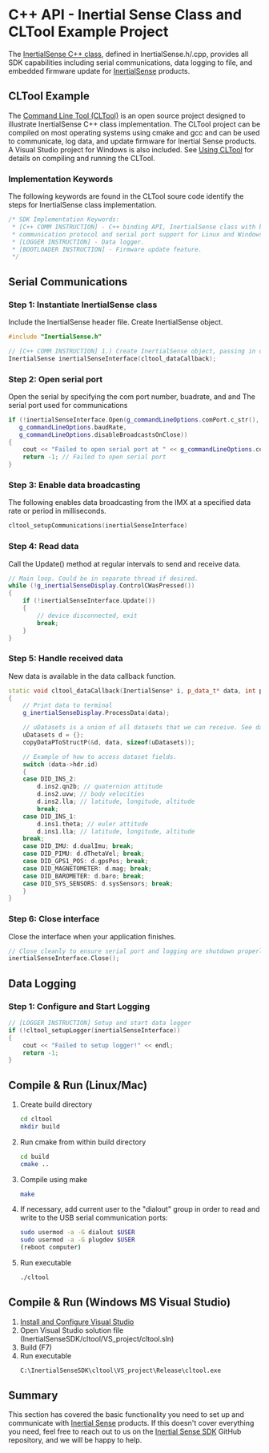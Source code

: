 # C++ API - Inertial Sense Class and CLTool Example Project

The <a href="https://github.com/inertialsense/inertial-sense-sdk/blob/master/src/InertialSense.cpp">InertialSense C++ class</a>, defined in InertialSense.h/.cpp, provides all SDK capabilities including serial communications, data logging to file, and embedded firmware update for <a href="https://inertialsense.com">InertialSense</a> products.

## CLTool Example

The <a href="https://github.com/inertialsense/inertial-sense-sdk/tree/master/cltool">Command Line Tool (CLTool)</a> is an open source project designed to illustrate InertialSense C++ class implementation.  The CLTool project can be compiled on most operating systems using cmake and gcc and can be used to communicate, log data, and update firmware for Inertial Sense products.  A Visual Studio project for Windows is also included.  See [Using CLTool](../software/cltool.md) for details on compiling and running the CLTool.

### Implementation Keywords
The following keywords are found in the CLTool soure code identify the steps for InertialSense class implementation.

```C++
/* SDK Implementation Keywords:
 * [C++ COMM INSTRUCTION] - C++ binding API, InertialSense class with binary
 * communication protocol and serial port support for Linux and Windows.
 * [LOGGER INSTRUCTION] - Data logger.
 * [BOOTLOADER INSTRUCTION] - Firmware update feature.
 */
```

## Serial Communications

### Step 1: Instantiate InertialSense class

Include the InertialSense header file. Create InertialSense object.

```C++
#include "InertialSense.h"

// [C++ COMM INSTRUCTION] 1.) Create InertialSense object, passing in data callback function pointer.
InertialSense inertialSenseInterface(cltool_dataCallback);
```

### Step 2: Open serial port

Open the serial by specifying the com port number, buadrate, and  and The serial port used for communications

```C++
if (!inertialSenseInterface.Open(g_commandLineOptions.comPort.c_str(),
   g_commandLineOptions.baudRate,
   g_commandLineOptions.disableBroadcastsOnClose))
{
	cout << "Failed to open serial port at " << g_commandLineOptions.comPort.c_str() << endl;
	return -1; // Failed to open serial port
}
```

### Step 3: Enable data broadcasting

The following enables data broadcasting from the IMX at a specified data rate or period in milliseconds.

``` C++
cltool_setupCommunications(inertialSenseInterface)
```

### Step 4: Read data

Call the Update() method at regular intervals to send and receive data.

``` C++
// Main loop. Could be in separate thread if desired.
while (!g_inertialSenseDisplay.ControlCWasPressed())
{
	if (!inertialSenseInterface.Update())
	{
		// device disconnected, exit
		break;
	}
}
```

### Step 5: Handle received data

New data is available in the data callback function.

``` C++
static void cltool_dataCallback(InertialSense* i, p_data_t* data, int pHandle)
{
	// Print data to terminal
	g_inertialSenseDisplay.ProcessData(data);

	// uDatasets is a union of all datasets that we can receive. See data_sets.h for a full list of all available datasets.
	uDatasets d = {};
	copyDataPToStructP(&d, data, sizeof(uDatasets));

	// Example of how to access dataset fields.
	switch (data->hdr.id)
	{
	case DID_INS_2:
		d.ins2.qn2b; // quaternion attitude
		d.ins2.uvw; // body velocities
		d.ins2.lla; // latitude, longitude, altitude
		break;
	case DID_INS_1:
		d.ins1.theta; // euler attitude
		d.ins1.lla; // latitude, longitude, altitude
	break;
	case DID_IMU: d.dualImu; break;
	case DID_PIMU: d.dThetaVel; break;
	case DID_GPS1_POS: d.gpsPos; break;
	case DID_MAGNETOMETER: d.mag; break;
	case DID_BAROMETER: d.baro; break;
	case DID_SYS_SENSORS: d.sysSensors; break;
	}
}
```

### Step 6: Close interface

Close the interface when your application finishes.

```C
// Close cleanly to ensure serial port and logging are shutdown properly. (optional)
inertialSenseInterface.Close();
```

## Data Logging

### Step 1: Configure and Start Logging

```C
// [LOGGER INSTRUCTION] Setup and start data logger
if (!cltool_setupLogger(inertialSenseInterface))
{
	cout << "Failed to setup logger!" << endl;
	return -1;
}
```

## Compile & Run (Linux/Mac)
1. Create build directory
   ``` bash
   cd cltool
   mkdir build
   ```
2. Run cmake from within build directory
   ``` bash
   cd build
   cmake ..
   ```
3. Compile using make
   ``` bash
   make
   ```
4. If necessary, add current user to the "dialout" group in order to read and write to the USB serial communication ports:
   ```bash
   sudo usermod -a -G dialout $USER
   sudo usermod -a -G plugdev $USER
   (reboot computer)
   ```
5. Run executable
   ``` bash
   ./cltool
   ```

## Compile & Run (Windows MS Visual Studio)
1. [Install and Configure Visual Studio](../../software/SDK/#installing-and-configuring-visual-studio)
2. Open Visual Studio solution file (InertialSenseSDK/cltool/VS_project/cltool.sln)
3. Build (F7)
4. Run executable
   ``` bash
   C:\InertialSenseSDK\cltool\VS_project\Release\cltool.exe
   ```


## Summary

This section has covered the basic functionality you need to set up and communicate with <a href="https://inertialsense.com">Inertial Sense</a> products.  If this doesn't cover everything you need, feel free to reach out to us on the <a href="https://github.com/inertialsense/InertialSenseSDK">Inertial Sense SDK</a> GitHub repository, and we will be happy to help.
